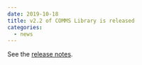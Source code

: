 ```yaml
---
date: 2019-10-18
title: v2.2 of COMMS Library is released
categories:
  - news
---
```

See the [release notes](https://github.com/arobenko/comms_champion/releases/tag/v2.2).

